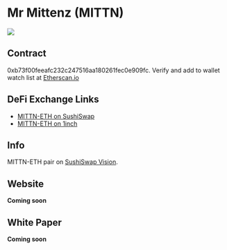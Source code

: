 # Mr Mittenz (MITTN)

![](https://i.imgur.com/5IidlwO.png)

## Contract 

0xb73f00feeafc232c247516aa180261fec0e909fc. Verify and add to wallet watch list at [Etherscan.io](https://etherscan.io/token/0xb73f00feeafc232c247516aa180261fec0e909fc)

## DeFi Exchange Links

* [MITTN-ETH on SushiSwap](https://app.sushi.com/swap?inputCurrency=ETH&outputCurrency=0xb73f00feeafc232c247516aa180261fec0e909fc)
* [MITTN-ETH on 1inch](https://app.1inch.io/#/1/swap/ETH/MITTN)

## Info

MITTN-ETH pair on [SushiSwap Vision](https://sushiswap.vision/pair/0xf5bd7629ff67cb49f568e79cec4a1f4a891f4658).

## Website

**Coming soon**

## White Paper

**Coming soon**
